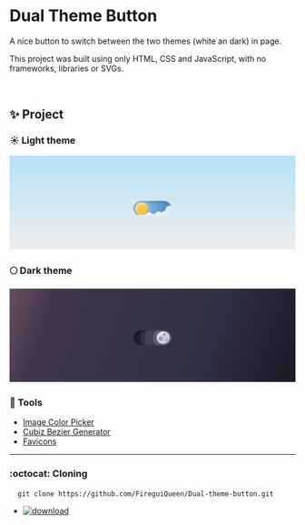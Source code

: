 # Dual Theme Button 
A nice button to switch between the two themes (white an dark) in page. 

This project was built using only HTML, CSS and JavaScript, with no frameworks, libraries or SVGs. 

<br>

## ✨ Project

### ☀️ Light theme 
![light-theme](./src/assets/images/light-theme.png)

### 🌕 Dark theme  
![dark-theme](./src/assets/images/dark-theme.png)


### :wrench: Tools
+ [Image Color Picker](https://imagecolorpicker.com/) 
+ [Cubiz Bezier Generator](https://www.cssportal.com/css-cubic-bezier-generator/) 
+ [Favicons](https://icons8.com.br/icons/set/favicon)

___

### :octocat: Cloning 
```
  git clone https://github.com/FireguiQueen/Dual-theme-button.git
```
- <a href="https://github.com/FireguiQueen/Dual-theme-button/archive/refs/heads/main.zip"> ![download](https://img.shields.io/badge/Download-0078D7?style=for-the-badge&logo=Microsoft-edge&logoColor=white) </a>




